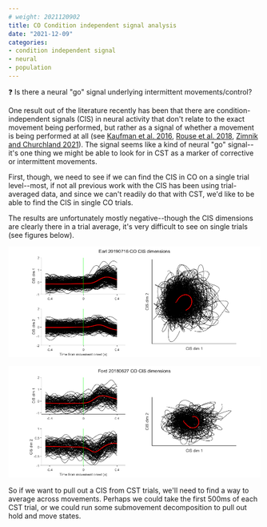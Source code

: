 ```yaml
---
# weight: 2021120902
title: CO Condition independent signal analysis
date: "2021-12-09"
categories:
- condition independent signal
- neural
- population
---
```


:question: Is there a neural "go" signal underlying intermittent movements/control?

One result out of the literature recently has been that there are condition-independent signals (CIS) in neural activity that don't relate to the exact movement being performed, but rather as a signal of whether a movement is being performed at all (see [Kaufman et al. 2016](https://doi.org/10.1523/eneuro.0085-16.2016), [Rouse et al. 2018](https://doi.org/10.1101/453746), [Zimnik and Churchland 2021](https://doi.org/10.1038/s41593-021-00798-5)). The signal seems like a kind of neural "go" signal--it's one thing we might be able to look for in CST as a marker of corrective or intermittent movements.

First, though, we need to see if we can find the CIS in CO on a single trial level--most, if not all previous work with the CIS has been using trial-averaged data, and since we can't readily do that with CST, we'd like to be able to find the CIS in single CO trials.

The results are unfortunately mostly negative--though the CIS dimensions are clearly there in a trial average, it's very difficult to see on single trials (see figures below).

![Earl CIS activity](figs/20211203_Earl20190716_CO_CISdimactivity.png)

![Ford CIS activity](figs/20211203_Ford20180627_CO_CISdimactivity.png)

So if we want to pull out a CIS from CST trials, we'll need to find a way to average across movements. Perhaps we could take the first 500ms of each CST trial, or we could run some submovement decomposition to pull out hold and move states.
